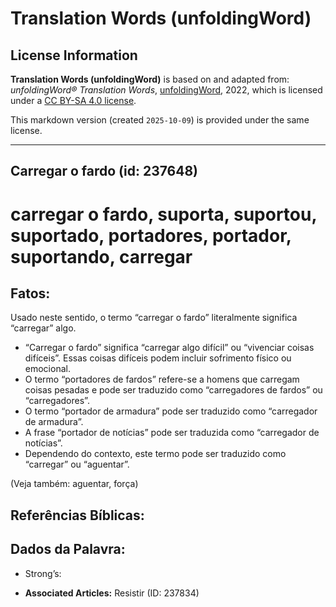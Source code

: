 # Translation Words (unfoldingWord)

## License Information

**Translation Words (unfoldingWord)** is based on and adapted from: _unfoldingWord® Translation Words_, [unfoldingWord](https://unfoldingword.org/utw), 2022, which is licensed under a [CC BY-SA 4.0 license](https://creativecommons.org/licenses/by-sa/4.0/legalcode.en).

This markdown version (created `2025-10-09`) is provided under the same license.



--------------------------------

## Carregar o fardo (id: 237648)

carregar o fardo, suporta, suportou, suportado, portadores, portador, suportando, carregar
==========================================================================================

Fatos:
------

Usado neste sentido, o termo “carregar o fardo” literalmente significa “carregar” algo.

* “Carregar o fardo” significa “carregar algo difícil” ou “vivenciar coisas difíceis”. Essas coisas difíceis podem incluir sofrimento físico ou emocional.
* O termo “portadores de fardos” refere\-se a homens que carregam coisas pesadas e pode ser traduzido como “carregadores de fardos” ou “carregadores”.
* O termo “portador de armadura” pode ser traduzido como “carregador de armadura”.
* A frase “portador de notícias” pode ser traduzida como “carregador de notícias”.
* Dependendo do contexto, este termo pode ser traduzido como “carregar” ou “aguentar”.

(Veja também: aguentar, força)

Referências Bíblicas:
---------------------

Dados da Palavra:
-----------------

* Strong’s:

* **Associated Articles:** Resistir (ID: 237834)

